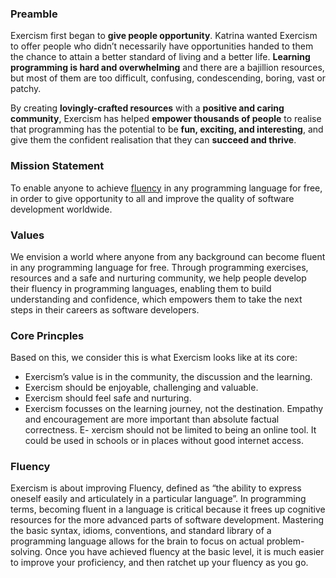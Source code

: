 ### Preamble
Exercism first began to **give people opportunity**. Katrina wanted Exercism to offer people who didn’t necessarily have opportunities handed to them the chance to attain a better standard of living and a better life. **Learning programming is hard and overwhelming** and there are a bajillion resources, but most of them are too difficult, confusing, condescending, boring, vast or patchy.

By creating **lovingly-crafted resources** with a **positive and caring community**, Exercism has helped **empower thousands of people** to realise that programming has the potential to be **fun, exciting, and interesting**, and give them the confident realisation that they can **succeed and thrive**.

### Mission Statement
To enable anyone to achieve [fluency](#fluency) in any programming language for free, in order to give opportunity to all and improve the quality of software development worldwide.

### Values
We envision a world where anyone from any background can become fluent in any programming language for free. Through programming exercises, resources and a safe and nurturing community, we help people develop their fluency in programming languages, enabling them to build understanding and confidence, which empowers them to take the next steps in their careers as software developers.

### Core Princples
Based on this, we consider this is what Exercism looks like at its core:
- Exercism’s value is in the community, the discussion and the learning.
- Exercism should be enjoyable, challenging and valuable.
- Exercism should feel safe and nurturing. 
- Exercism focusses on the learning journey, not the destination. Empathy and encouragement are more important than absolute factual correctness.
E- xercism should not be limited to being an online tool. It could be used in schools or in places without good internet access.


### Fluency
Exercism is about improving Fluency, defined as “the ability to express oneself easily and articulately in a particular language”.
In programming terms, becoming fluent in a language is critical because it frees up cognitive resources for the more advanced parts of software development. Mastering the basic syntax, idioms, conventions, and standard library of a programming language allows for the brain to focus on actual problem-solving. 
Once you have achieved fluency at the basic level, it is much easier to improve your proficiency, and then ratchet up your fluency as you go.
